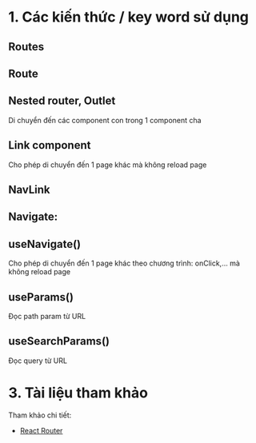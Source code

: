 # 1. Các kiến thức / key word sử dụng

## Routes

## Route

## Nested router, Outlet

Di chuyển đến các component con trong 1 component cha

## Link component

Cho phép di chuyển đến 1 page khác mà không reload page

## NavLink

## Navigate:

## useNavigate()

Cho phép di chuyển đến 1 page khác theo chương trình: onClick,... mà không reload page

## useParams()

Đọc path param từ URL

## useSearchParams()

Đọc query từ URL

# 3. Tài liệu tham khảo

Tham khảo chi tiết:

- [React Router](https://reactrouter.com/en/main)

